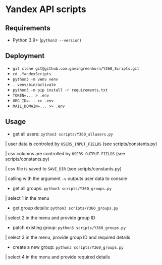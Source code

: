 # Yandex API scripts
## Requirements
 - Python 3.9+ (`python3 --version`)
## Deployment
 - `git clone git@github.com:gavingreenhorn/Y360_Scripts.git`
 - `cd .YandexScripts`
 - `python3 -m venv venv`
 - `. venv/bin/activate`
 - `python3 -m pip install -r requirements.txt`
 - `TOKEN=... > .env`
 - `ORG_ID=... >> .env`
 - `MAIL_DOMAIN=... >> .env`

## Usage

- get all users: `python3 scripts/Y360_allusers.py`

| user data is controled by `USERS_INPUT_FIELDS` (see scripts/constants.py)

| csv columns are controlled by `USERS_OUTPUT_FIELDS` (see scripts/constants.py)

| csv file is saved to `SAVE_DIR` (see scripts/constants.py)

| calling with the argument `-v` outputs user data to console 
- get all groups: `python3 scripts/Y360_groups.py`

| select 1 in the menu
- get group details: `python3 scripts/Y360_groups.py`

| select 2 in the menu and provide group ID
- patch existing group: `python3 scripts/Y360_groups.py`

| select 3 in the menu, provide group ID and required details
- create a new group: `python3 scripts/Y360_groups.py`

| select 4 in the menu and provide required details